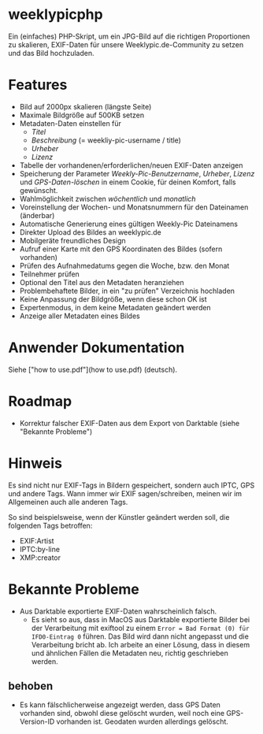 # weeklypicphp

Ein (einfaches) PHP-Skript, um ein JPG-Bild auf die richtigen Proportionen zu skalieren, EXIF-Daten für unsere Weeklypic.de-Community zu setzen und das Bild hochzuladen.

# Features

* Bild auf 2000px skalieren (längste Seite)
* Maximale Bildgröße auf 500KB setzen
* Metadaten-Daten einstellen für
  * *Titel*
  * *Beschreibung* (= weekliy-pic-username / title)
  * *Urheber*
  * *Lizenz*
* Tabelle der vorhandenen/erforderlichen/neuen EXIF-Daten anzeigen
* Speicherung der Parameter *Weekly-Pic-Benutzername*, *Urheber*, *Lizenz* und *GPS-Daten-löschen* in einem Cookie, für deinen Komfort, falls gewünscht.
* Wahlmöglichkeit zwischen *wöchentlich* und *monatlich*
* Voreinstellung der Wochen- und Monatsnummern für den Dateinamen (änderbar)
* Automatische Generierung eines gültigen Weekly-Pic Dateinamens
* Direkter Upload des Bildes an weeklypic.de
* Mobilgeräte freundliches Design
* Aufruf einer Karte mit den GPS Koordinaten des Bildes (sofern vorhanden)
* Prüfen des Aufnahmedatums gegen die Woche, bzw. den Monat
* Teilnehmer prüfen
* Optional den Titel aus den Metadaten heranziehen
* Problembehaftete Bilder, in ein "zu prüfen" Verzeichnis hochladen
* Keine Anpassung der Bildgröße, wenn diese schon OK ist
* Expertenmodus, in dem keine Metadaten geändert werden
* Anzeige aller Metadaten eines Bildes

# Anwender Dokumentation

Siehe ["how to use.pdf"](how to use.pdf) (deutsch).

# Roadmap

* Korrektur falscher EXIF-Daten aus dem Export von Darktable (siehe "Bekannte Probleme")

# Hinweis

Es sind nicht nur EXIF-Tags in Bildern gespeichert, sondern auch IPTC, GPS und andere Tags.
Wann immer wir EXIF sagen/schreiben, meinen wir im Allgemeinen auch alle anderen Tags.

So sind beispielsweise, wenn der Künstler geändert werden soll, die folgenden Tags betroffen:
* EXIF:Artist
* IPTC:by-line
* XMP:creator

# Bekannte Probleme

* Aus Darktable exportierte EXIF-Daten wahrscheinlich falsch.
  * Es sieht so aus, dass in MacOS aus Darktable exportierte Bilder bei der Verarbeitung mit exiftool zu einem `Error = Bad Format (0) für IFD0-Eintrag 0` führen. Das Bild wird dann nicht angepasst und die Verarbeitung bricht ab. Ich arbeite an einer Lösung, dass in diesem und ähnlichen Fällen die Metadaten neu, richtig geschrieben werden.

## behoben 

* Es kann fälschlicherweise angezeigt werden, dass GPS Daten vorhanden sind, obwohl diese gelöscht wurden, weil noch eine GPS-Version-ID vorhanden ist. Geodaten wurden allerdings gelöscht. 
